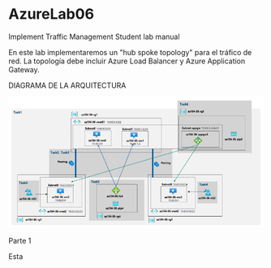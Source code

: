# AzureLab06
Implement Traffic Management Student lab manual

En este lab implementaremos un "hub spoke topology" para el tráfico de red. La topología
debe incluir Azure Load Balancer y Azure Application Gateway.

DIAGRAMA DE LA ARQUITECTURA

![](img/img1.png)

Parte 1

Esta
